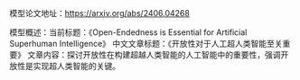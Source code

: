 模型论文地址：https://arxiv.org/abs/2406.04268

模型概述：当前标题：《Open-Endedness is Essential for Artificial Superhuman Intelligence》
中文文章标题：《开放性对于人工超人类智能至关重要》
文章内容：探讨开放性在构建超越人类智能的人工智能中的重要性，强调开放性是实现超人类智能的关键。
